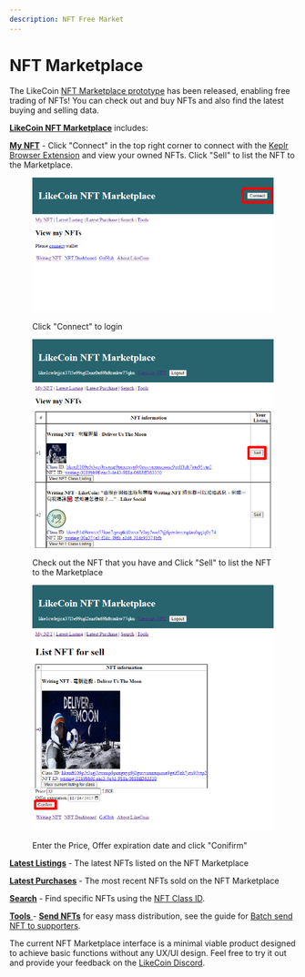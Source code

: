 ```yaml
---
description: NFT Free Market
---
```


# NFT Marketplace

The LikeCoin [NFT Marketplace prototype](https://likecoin.github.io/likecoin-nft-marketplace/) has been released, enabling free trading of NFTs! You can check out and buy NFTs and also find the latest buying and selling data.

[**LikeCoin NFT Marketplace**](https://likecoin.github.io/likecoin-nft-marketplace/) includes:

[**My NFT**](https://likecoin.github.io/likecoin-nft-marketplace/owned) - Click "Connect" in the top right corner to connect with the [Keplr Browser Extension](../../wallet/keplr/) and view your owned NFTs. Click "Sell" to list the NFT to the Marketplace.

<figure><img src="../../../.gitbook/assets/LikeCoin NFT Marketplace 1.png" alt=""><figcaption><p>Click "Connect" to login</p></figcaption></figure>

<figure><img src="../../../.gitbook/assets/LikeCoin NFT Marketplace 2.png" alt=""><figcaption><p>Check out the NFT that you have and Click "Sell" to list the NFT to the Marketplace</p></figcaption></figure>

<figure><img src="../../../.gitbook/assets/LikeCoin NFT Marketplace 3.png" alt=""><figcaption><p>Enter the Price, Offer expiration date and click "Conifirm"</p></figcaption></figure>

[**Latest Listings**](https://likecoin.github.io/likecoin-nft-marketplace/) - The latest NFTs listed on the NFT Marketplace

[**Latest Purchases**](https://likecoin.github.io/likecoin-nft-marketplace/latest/purchase) - The most recent NFTs sold on the NFT Marketplace

[**Search**](https://likecoin.github.io/likecoin-nft-marketplace/search/) - Find specific NFTs using the [NFT Class ID](nft-details.md#nft-class-id).

[**Tools** ](https://likecoin.github.io/likecoin-nft-marketplace/tools)- [**Send NFTs**](https://likecoin.github.io/likecoin-nft-marketplace/tools/send) for easy mass distribution, see the guide for [Batch send NFT to supporters](../transfer-writing-nft.md#batch-send-nft-to-supporters).

The current NFT Marketplace interface is a minimal viable product designed to achieve basic functions without any UX/UI design. Feel free to try it out and provide your feedback on the [LikeCoin Discord](https://discord.gg/likecoin).
